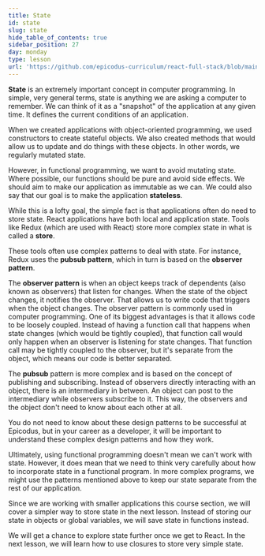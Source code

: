 ```yaml
---
title: State
id: state
slug: state
hide_table_of_contents: true
sidebar_position: 27
day: monday
type: lesson
url: 'https://github.com/epicodus-curriculum/react-full-stack/blob/main/0ka_state.md'
---
```


**State** is an extremely important concept in computer programming. In simple, very general terms, state is anything we are asking a computer to remember. We can think of it as a "snapshot" of the application at any given time. It defines the current conditions of an application.

When we created applications with object-oriented programming, we used constructors to create stateful objects. We also created methods that would allow us to update and do things with these objects. In other words, we regularly mutated state.

However, in functional programming, we want to avoid mutating state. Where possible, our functions should be pure and avoid side effects. We should aim to make our application as immutable as we can. We could also say that our goal is to make the application **stateless**.

While this is a lofty goal, the simple fact is that applications often do need to store state. React applications have both local and application state. Tools like Redux (which are used with React) store more complex state in what is called a **store**.

These tools often use complex patterns to deal with state. For instance, Redux uses the **pubsub pattern**, which in turn is based on the **observer pattern**.

The **observer pattern** is when an object keeps track of dependents (also known as observers) that listen for changes. When the state of the object changes, it notifies the observer. That allows us to write code that triggers when the object changes. The observer pattern is commonly used in computer programming. One of its biggest advantages is that it allows code to be loosely coupled. Instead of having a function call that happens when state changes (which would be tightly coupled), that function call would only happen when an observer is listening for state changes. That function call may be tightly coupled to the observer, but it's separate from the object, which means our code is better separated.

The **pubsub** pattern is more complex and is based on the concept of publishing and subscribing. Instead of observers directly interacting with an object, there is an intermediary in between. An object can post to the intermediary while observers subscribe to it. This way, the observers and the object don't need to know about each other at all.

You do not need to know about these design patterns to be successful at Epicodus, but in your career as a developer, it will be important to understand these complex design patterns and how they work.

Ultimately, using functional programming doesn't mean we can't work with state. However, it does mean that we need to think very carefully about how to incorporate state in a functional program. In more complex programs, we might use the patterns mentioned above to keep our state separate from the rest of our application.

Since we are working with smaller applications this course section, we will cover a simpler way to store state in the next lesson. Instead of storing our state in objects or global variables, we will save state in functions instead.

We will get a chance to explore state further once we get to React. In the next lesson, we will learn how to use closures to store very simple state.
